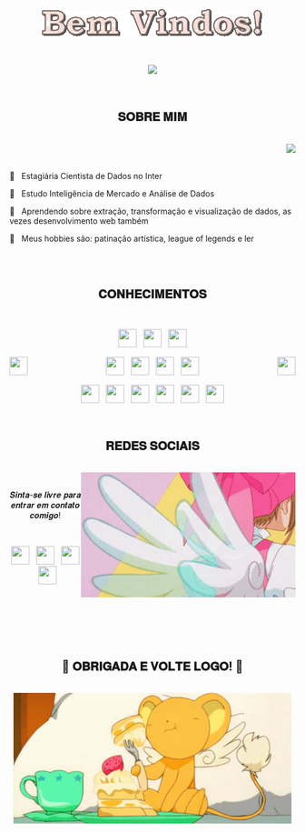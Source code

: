 
<tittle>
  <p align="center">
    <a>
      <img src="https://raw.githubusercontent.com/GioLys/GioLys/main/text%20(2).gif" />
    </a>
    </p>
    <br />
  <p align="center">
    <img src="https://media.tenor.com/bgnl10pR3xgAAAAi/pixel-art-cat.gif" />
  </p>
  
</tittle>

<body>
  <br />
  <h2 align="center">𝐒𝐎𝐁𝐑𝐄 𝐌𝐈𝐌</h2>
  <br />

  <div align="center">
    <img src="https://media.tenor.com/9yjyZOmuTKgAAAAi/smurf-cat.gif" align="right" />
  </div>
  <br />
  <br />
  <p align="left">
    🤍 &nbsp; Estagiária Cientista de Dados no Inter </p> 
  <p align="left">
    🤍 &nbsp; Estudo Inteligência de Mercado e Análise de Dados </p> 
  <p align="left">
    🤍 &nbsp; Aprendendo sobre extração, transformação e visualização de dados, as vezes desenvolvimento web também
  </p>
  <p align="left">
    🤍 &nbsp; Meus hobbies são: patinação artística, league of legends e ler </p>
  <br />
  <br />

  <h2 align="center">𝐂𝐎𝐍𝐇𝐄𝐂𝐈𝐌𝐄𝐍𝐓𝐎𝐒</h2>

  <br />

  <p align="center">
    <img
      height="32"
      width="32"
      src="https://cdn.simpleicons.org/mysql/FD8E00"
    />
    &nbsp;
    <img
      height="32"
      width="32"
      src="https://cdn.simpleicons.org/postgresql/FFBFBC"
    />
    &nbsp;
    <img
      height="32"
      width="32"
      src="https://cdn.simpleicons.org/microsoftsqlserver/DFE0DF"         
    />
    </p>
    <p align="center">
    <img 
      align=left
      height="32"
      width="32"
      src="https://media.tenor.com/3UdZp2Jb250AAAAi/orange-cat.gif" />
    <img
      height="32"
      width="32"
      src="https://cdn.simpleicons.org/docker/FD8E00"
    />
    &nbsp;
    <img
      height="32"
      width="32"
      src="https://cdn.simpleicons.org/kubernetes/FD8E00"
    />
    &nbsp;
    <img
      height="32"
      width="32"
      src="https://cdn.simpleicons.org/apacheairflow/DFE0DF"         
    />
        &nbsp;
    <img
      height="32"
      width="32"
      src="https://cdn.simpleicons.org/tableau/DFE0DF"
    />
      <img 
      align=right
      height="32"
      width="32"
      src="https://media.tenor.com/-unmMc78vT4AAAAi/white-cat.gif" />
    </p>
    <p align="center">
    <img
      height="32"
      width="32"
      src="https://cdn.simpleicons.org/python/FD8E00"
    />
    &nbsp;
    <img
      height="32"
      width="32"
      src="https://cdn.simpleicons.org/pandas/FD8E00"
    />
    &nbsp;
    <img
      height="32"
      width="32"
      src="https://cdn.simpleicons.org/keras/FD8E00"         
    />
      &nbsp;
    <img
      height="32"
      width="32"
      src="https://cdn.simpleicons.org/numpy/DFE0DF"
    />
      &nbsp;
    <img
      height="32"
      width="32"
      src="https://cdn.simpleicons.org/jupyter/DFE0DF"
    />
      &nbsp;
    <img
      height="32"
      width="32"
      src="https://cdn.simpleicons.org/pycharm/DFE0DF"
    />
    </p>
    
  <br />    

  <h2 align="center">𝐑𝐄𝐃𝐄𝐒 𝐒𝐎𝐂𝐈𝐀𝐈𝐒</h2>

  <br />

  <div align="center">
    <img src="https://github.com/GioLys/GioLys/blob/main/sakura%20transi%C3%A7%C3%A3o.gif" align="right" />
  </div>

  <br />

  <p align="center">𝑺𝒊𝒏𝒕𝒂-𝒔𝒆 𝒍𝒊𝒗𝒓𝒆 𝒑𝒂𝒓𝒂 𝒆𝒏𝒕𝒓𝒂𝒓 𝒆𝒎 𝒄𝒐𝒏𝒕𝒂𝒕𝒐 𝒄𝒐𝒎𝒊𝒈𝒐!</p>

  <br />

  <p align="center">
    <a href="https://www.instagram.com/butterf_lys/" target="_blank"
      ><img
        height="32"
        width="32"
        src="https://cdn.simpleicons.org/Instagram/FFABDE"
    /></a>
    &nbsp;
    <a href="https://www.facebook.com/giovanna.lyss" target="_blank"
      ><img
        height="32"
        width="32"
        src="https://cdn.simpleicons.org/Facebook/DBC2FF"
    /></a>
    &nbsp;
    <a href="https://www.linkedin.com/in/giovanna-lys/" target="_blank"
      ><img
        height="32"
        width="32"
        src="https://cdn.simpleicons.org/LinkedIn/91DEFF"
    /></a>
    &nbsp;
    <a href="https://br.pinterest.com/giovanna2966/" target="_blank"
      ><img
        height="32"
        width="32"
        src="https://cdn.simpleicons.org/Pinterest/00F6FF"
    /></a>
  </p>

  <br />
  <br />
  <br />
  <br />
  <br />

  <h2 align="center">💖 𝐎𝐁𝐑𝐈𝐆𝐀𝐃𝐀 𝐄 𝐕𝐎𝐋𝐓𝐄 𝐋𝐎𝐆𝐎! 💖</h2>

  <br />

  <div align="center">
    <img src="https://github.com/GioLys/GioLys/blob/main/kero%20chan.gif" />
  </div>
</body>

